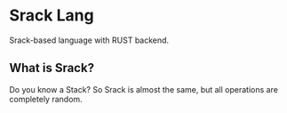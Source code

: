 # Srack Lang

Srack-based language with RUST backend. 

## What is Srack?

Do you know a Stack? So Srack is almost the same, but all operations are completely random.